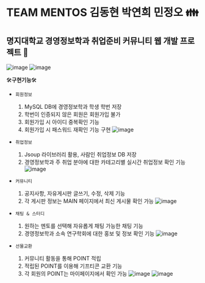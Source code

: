 # TEAM MENTOS 김동현 박연희 민정오 👪
## 명지대학교 경영정보학과 취업준비 커뮤니티 웹 개발 프로젝트 👊

![image](https://user-images.githubusercontent.com/72305202/119092874-edcdd280-ba49-11eb-9d24-7f1b22da5d86.png)
![image](https://user-images.githubusercontent.com/72305202/119092922-ffaf7580-ba49-11eb-825a-97c940706040.png)


🛠️**구현기능**🛠️
- `회원정보` 

  1. MySQL DB에 경영정보학과 학생 학번 저장
  2. 학번이 인증되지 않은 회원은 회원가입 불가
  3. 회원가입 시 아이디 중복확인 기능
  4. 회원가입 시 패스워드 재확인 기능 구현
 ![image](https://user-images.githubusercontent.com/72305202/119092979-135adc00-ba4a-11eb-8e59-9aeb6b6d6298.png)

- `취업정보`

  1. Jsoup 라이브러리 활용, 사람인 취업정보 DB 저장
  2. 경영정보학과 주 취업 분야에 대한 카테고리별 실시간 취업정보 확인 기능
![image](https://user-images.githubusercontent.com/72305202/119093378-9c721300-ba4a-11eb-9e0e-73bde6dcd17b.png)

- `커뮤니티`

  1. 공지사항, 자유게시판 글쓰기, 수정, 삭제 기능
  2. 각 게시판 정보는 MAIN 페이지에서 최신 게시물 확인 가능
![image](https://user-images.githubusercontent.com/72305202/119093429-a98f0200-ba4a-11eb-9316-20450ac212ec.png)

- `채팅 & 스터디`

  1. 원하는 멘토를 선택해 자유롭게 채팅 가능한 채팅 기능
  2. 경영정보학과 소속 연구학회에 대한 홍보 및 정보 확인 기능
![image](https://user-images.githubusercontent.com/72305202/119093461-b3186a00-ba4a-11eb-807e-23cafcc0655b.png)

- `선물교환`

  1. 커뮤니티 활동을 통해 POINT 적립
  2. 적립된 POINT를 이용해 기프티콘 교환 기능
  3. 각 회원의 POINT는 마이페이지에서 확인 가능
![image](https://user-images.githubusercontent.com/72305202/119093498-bf9cc280-ba4a-11eb-883c-46af4fe4ac77.png)
![image](https://user-images.githubusercontent.com/72305202/119093559-d17e6580-ba4a-11eb-92a1-ca2e63282fe1.png)

